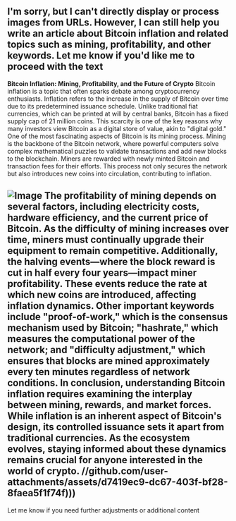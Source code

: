 I'm sorry, but I can't directly display or process images from URLs. However, I can still help you write an article about Bitcoin inflation and related topics such as mining, profitability, and other keywords. Let me know if you'd like me to proceed with the text 
---
**Bitcoin Inflation: Mining, Profitability, and the Future of Crypto**
Bitcoin inflation is a topic that often sparks debate among cryptocurrency enthusiasts. Inflation refers to the increase in the supply of Bitcoin over time due to its predetermined issuance schedule. Unlike traditional fiat currencies, which can be printed at will by central banks, Bitcoin has a fixed supply cap of 21 million coins. This scarcity is one of the key reasons why many investors view Bitcoin as a digital store of value, akin to "digital gold."
One of the most fascinating aspects of Bitcoin is its mining process. Mining is the backbone of the Bitcoin network, where powerful computers solve complex mathematical puzzles to validate transactions and add new blocks to the blockchain. Miners are rewarded with newly minted Bitcoin and transaction fees for their efforts. This process not only secures the network but also introduces new coins into circulation, contributing to inflation.

![Image](https://github.com/user-attachments/assets/d7419ec9-dc67-403f-bf28-8faea5f1f74f)
The profitability of mining depends on several factors, including electricity costs, hardware efficiency, and the current price of Bitcoin. As the difficulty of mining increases over time, miners must continually upgrade their equipment to remain competitive. Additionally, the halving events—where the block reward is cut in half every four years—impact miner profitability. These events reduce the rate at which new coins are introduced, affecting inflation dynamics.
Other important keywords include "proof-of-work," which is the consensus mechanism used by Bitcoin; "hashrate," which measures the computational power of the network; and "difficulty adjustment," which ensures that blocks are mined approximately every ten minutes regardless of network conditions.
In conclusion, understanding Bitcoin inflation requires examining the interplay between mining, rewards, and market forces. While inflation is an inherent aspect of Bitcoin's design, its controlled issuance sets it apart from traditional currencies. As the ecosystem evolves, staying informed about these dynamics remains crucial for anyone interested in the world of crypto.
 //github.com/user-attachments/assets/d7419ec9-dc67-403f-bf28-8faea5f1f74f)))
--- 
Let me know if you need further adjustments or additional content
